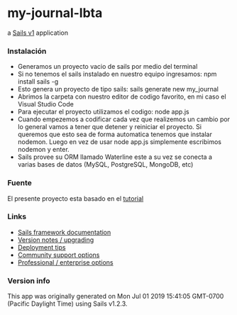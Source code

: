 # my-journal-lbta

a [Sails v1](https://sailsjs.com) application

### Instalación
- Generamos un proyecto vacio de sails por medio del terminal
- Si no tenemos el sails instalado en nuestro equipo ingresamos: npm install sails -g
- Esto genera un proyecto de tipo sails: sails generate new my_journal
- Abrimos la carpeta con nuestro editor de codigo favorito, en mi caso el Visual Studio Code
- Para ejecutar el proyecto utilizamos el codigo: node app.js
- Cuando empezemos a codificar cada vez que realizemos un cambio por lo general vamos a tener que detener y reiniciar el proyecto. Si queremos que esto sea de forma automatica tenemos que instalar nodemon. Luego en vez de usar node app.js simplemente escribimos nodemon y enter.
- Sails provee su ORM llamado Waterline este a su vez se conecta a varias bases de datos (MySQL, PostgreSQL, MongoDB, etc)


### Fuente

El presente proyecto esta basado en el [tutorial](https://www.youtube.com/playlist?list=PL0dzCUj1L5JHV0pF04MmtgdALjhR70Lzj)

### Links

+ [Sails framework documentation](https://sailsjs.com/get-started)
+ [Version notes / upgrading](https://sailsjs.com/documentation/upgrading)
+ [Deployment tips](https://sailsjs.com/documentation/concepts/deployment)
+ [Community support options](https://sailsjs.com/support)
+ [Professional / enterprise options](https://sailsjs.com/enterprise)


### Version info

This app was originally generated on Mon Jul 01 2019 15:41:05 GMT-0700 (Pacific Daylight Time) using Sails v1.2.3.

<!-- Internally, Sails used [`sails-generate@1.16.13`](https://github.com/balderdashy/sails-generate/tree/v1.16.13/lib/core-generators/new). -->



<!--
Note:  Generators are usually run using the globally-installed `sails` CLI (command-line interface).  This CLI version is _environment-specific_ rather than app-specific, thus over time, as a project's dependencies are upgraded or the project is worked on by different developers on different computers using different versions of Node.js, the Sails dependency in its package.json file may differ from the globally-installed Sails CLI release it was originally generated with.  (Be sure to always check out the relevant [upgrading guides](https://sailsjs.com/upgrading) before upgrading the version of Sails used by your app.  If you're stuck, [get help here](https://sailsjs.com/support).)
-->


